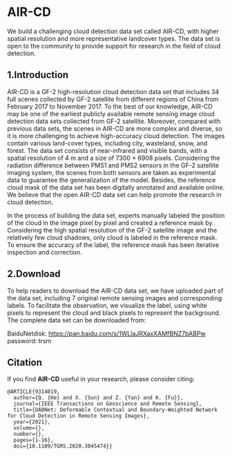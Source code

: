 # AIR-CD
We build a challenging cloud detection data set called AIR-CD, with higher spatial resolution and more representative landcover types. The data set is open to the community to provide support for research in the field of cloud detection.

## 1.Introduction

AIR-CD is a GF-2 high-resolution cloud detection data set that includes 34 full scenes collected by GF-2 satellite from different regions of China from February 2017 to November 2017. To the best of our knowledge, AIR-CD may be one of the earliest publicly available remote sensing image cloud detection data sets collected from GF-2 satellite. Moreover, compared with previous data sets, the scenes in AIR-CD are more complex and diverse, so it is more challenging to achieve high-accuracy cloud detection. The images contain various land-cover types, including city, wasteland, snow, and forest. The data set consists of near-infrared and visible bands, with a spatial resolution of 4 m and a size of 7300 × 6908 pixels. Considering the radiation difference between PMS1 and PMS2 sensors in the GF-2 satellite imaging system, the scenes from both sensors are taken as experimental data to guarantee the generalization of the model. Besides, the reference cloud mask of the data set has been digitally annotated and available online. We believe that the open AIR-CD data set can help promote the research in cloud detection.

In the process of building the data set, experts manually labeled the position of the cloud in the image pixel by pixel and created a reference mask by. Considering the high spatial resolution of the GF-2 satellite image and the relatively few cloud shadows, only cloud is labeled in the reference mask. To ensure the accuracy of the label, the reference mask has been iterative inspection and correction. 

## 2.Download

To help readers to download the AIR-CD data set, we have uploaded part of the data set, including 7 original remote sensing images and corresponding labels. To facilitate the observation, we visualize the label, using white pixels to represent the cloud and black pixels to represent the background. The complete data set can be downloaded from:

BaiduNetdisk: https://pan.baidu.com/s/1WLlaJRXaxXAMfBNZ7bABPw  password: trsm

## Citation
If you find **AIR-CD** useful in your research, please consider citing:

```
@ARTICLE{9314019,
  author={Q. {He} and X. {Sun} and Z. {Yan} and K. {Fu}},
  journal={IEEE Transactions on Geoscience and Remote Sensing}, 
  title={DABNet: Deformable Contextual and Boundary-Weighted Network for Cloud Detection in Remote Sensing Images}, 
  year={2021},
  volume={},
  number={},
  pages={1-16},
  doi={10.1109/TGRS.2020.3045474}}
```
